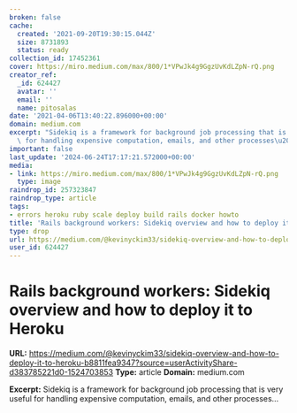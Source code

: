 ```yaml
---
broken: false
cache:
  created: '2021-09-20T19:30:15.044Z'
  size: 8731893
  status: ready
collection_id: 17452361
cover: https://miro.medium.com/max/800/1*VPwJk4g9GgzUvKdLZpN-rQ.png
creator_ref:
  _id: 624427
  avatar: ''
  email: ''
  name: pitosalas
date: '2021-04-06T13:40:22.896000+00:00'
domain: medium.com
excerpt: "Sidekiq is a framework for background job processing that is very useful\
  \ for handling expensive computation, emails, and other processes\u2026"
important: false
last_update: '2024-06-24T17:17:21.572000+00:00'
media:
- link: https://miro.medium.com/max/800/1*VPwJk4g9GgzUvKdLZpN-rQ.png
  type: image
raindrop_id: 257323847
raindrop_type: article
tags:
- errors heroku ruby scale deploy build rails docker howto
title: 'Rails background workers: Sidekiq overview and how to deploy it to Heroku'
type: drop
url: https://medium.com/@kevinyckim33/sidekiq-overview-and-how-to-deploy-it-to-heroku-b8811fea9347?source=userActivityShare-d383785221d0-1524703853
user_id: 624427
---
```


# Rails background workers: Sidekiq overview and how to deploy it to Heroku

**URL:** https://medium.com/@kevinyckim33/sidekiq-overview-and-how-to-deploy-it-to-heroku-b8811fea9347?source=userActivityShare-d383785221d0-1524703853
**Type:** article
**Domain:** medium.com

**Excerpt:** Sidekiq is a framework for background job processing that is very useful for handling expensive computation, emails, and other processes…
